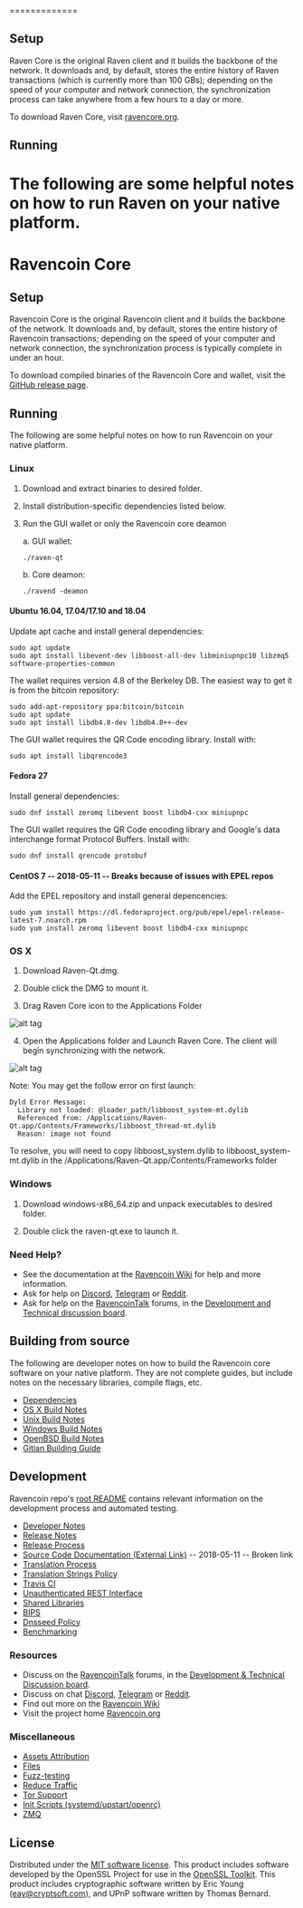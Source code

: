 =============

Setup
---------------------
Raven Core is the original Raven client and it builds the backbone of the network. It downloads and, by default, stores the entire history of Raven transactions (which is currently more than 100 GBs); depending on the speed of your computer and network connection, the synchronization process can take anywhere from a few hours to a day or more.

To download Raven Core, visit [ravencore.org](https://ravencoin.org/en/releases/).

Running
---------------------
The following are some helpful notes on how to run Raven on your native platform.
=======
Ravencoin Core
==============

Setup
---------------------
Ravencoin Core is the original Ravencoin client and it builds the backbone of the network. It downloads and, by default, stores the entire history of Ravencoin transactions; depending on the speed of your computer and network connection, the synchronization process is typically complete in under an hour.

To download compiled binaries of the Ravencoin Core and wallet, visit the [GitHub release page](https://github.com/RavenProject/Ravencoin/releases).

Running
---------------------
The following are some helpful notes on how to run Ravencoin on your native platform.

### Linux

1) Download and extract binaries to desired folder.

2) Install distribution-specific dependencies listed below.

3) Run the GUI wallet or only the Ravencoin core deamon

   a. GUI wallet:

   `./raven-qt`

   b. Core deamon:

   `./ravend -deamon`

#### Ubuntu 16.04, 17.04/17.10 and 18.04

Update apt cache and install general dependencies:

```
sudo apt update
sudo apt install libevent-dev libboost-all-dev libminiupnpc10 libzmq5 software-properties-common
```

The wallet requires version 4.8 of the Berkeley DB. The easiest way to get it is from the bitcoin repository:

```
sudo add-apt-repository ppa:bitcoin/bitcoin
sudo apt update
sudo apt install libdb4.8-dev libdb4.8++-dev
```

The GUI wallet requires the QR Code encoding library. Install with:

`sudo apt install libqrencode3`

#### Fedora 27

Install general dependencies:

`sudo dnf install zeromq libevent boost libdb4-cxx miniupnpc`

The GUI wallet requires the QR Code encoding library and Google's data interchange format Protocol Buffers. Install with:

`sudo dnf install qrencode protobuf`

#### CentOS 7 -- 2018-05-11 -- Breaks because of issues with EPEL repos  

Add the EPEL repository and install general depencencies:

```
sudo yum install https://dl.fedoraproject.org/pub/epel/epel-release-latest-7.noarch.rpm
sudo yum install zeromq libevent boost libdb4-cxx miniupnpc
```

### OS X

1) Download Raven-Qt.dmg.

2) Double click the DMG to mount it.

3) Drag Raven Core icon to the Applications Folder

![alt tag](https://i.imgur.com/GLhBFUV.png)

4) Open the Applications folder and Launch Raven Core. The client will begin synchronizing with the network.

![alt tag](https://i.imgur.com/v3962qo.png)

Note: You may get the follow error on first launch:
```
Dyld Error Message:
  Library not loaded: @loader_path/libboost_system-mt.dylib
  Referenced from: /Applications/Raven-Qt.app/Contents/Frameworks/libboost_thread-mt.dylib
  Reason: image not found
```
To resolve, you will need to copy libboost_system.dylib to libboost_system-mt.dylib in the /Applications/Raven-Qt.app/Contents/Frameworks folder

### Windows

1) Download windows-x86_64.zip and unpack executables to desired folder.

2) Double click the raven-qt.exe to launch it.

### Need Help?

- See the documentation at the [Ravencoin Wiki](https://raven.wiki/wiki/Ravencoin_Wiki)
for help and more information.
- Ask for help on [Discord](https://discord.gg/DUkcBst), [Telegram](https://t.me/RavencoinDev) or [Reddit](https://www.reddit.com/r/Ravencoin/).
- Ask for help on the [RavencoinTalk](https://www.ravencointalk.org/) forums, in the [Development and Technical discussion board](https://www.ravencointalk.org/?forum=661517).

Building from source
---------------------
The following are developer notes on how to build the Ravencoin core software on your native platform. They are not complete guides, but include notes on the necessary libraries, compile flags, etc.

- [Dependencies](https://github.com/RavenProject/Ravencoin/tree/master/doc/dependencies.md)
- [OS X Build Notes](https://github.com/RavenProject/Ravencoin/tree/master/doc/build-osx.md)
- [Unix Build Notes](https://github.com/RavenProject/Ravencoin/tree/master/doc/build-unix.md)
- [Windows Build Notes](https://github.com/RavenProject/Ravencoin/tree/master/doc/build-windows.md)
- [OpenBSD Build Notes](https://github.com/RavenProject/Ravencoin/tree/master/doc/build-openbsd.md)
- [Gitian Building Guide](https://github.com/RavenProject/Ravencoin/tree/master/doc/gitian-building.md)

Development
---------------------
Ravencoin repo's [root README](https://github.com/RavenProject/Ravencoin/blob/master/README.md) contains relevant information on the development process and automated testing.

- [Developer Notes](https://github.com/RavenProject/Ravencoin/blob/master/doc/developer-notes.md)
- [Release Notes](https://github.com/RavenProject/Ravencoin/blob/master/doc/release-notes.md)
- [Release Process](https://github.com/RavenProject/Ravencoin/blob/master/doc/release-process.md)
- [Source Code Documentation (External Link)](https://dev.visucore.com/raven/doxygen/) -- 2018-05-11 -- Broken link
- [Translation Process](https://github.com/RavenProject/Ravencoin/blob/master/doc/translation_process.md)
- [Translation Strings Policy](https://github.com/RavenProject/Ravencoin/blob/master/doc/translation_strings_policy.md)
- [Travis CI](https://github.com/RavenProject/Ravencoin/blob/master/doc/travis-ci.md)
- [Unauthenticated REST Interface](https://github.com/RavenProject/Ravencoin/blob/master/doc/REST-interface.md)
- [Shared Libraries](https://github.com/RavenProject/Ravencoin/blob/master/doc/shared-libraries.md)
- [BIPS](https://github.com/RavenProject/Ravencoin/blob/master/doc/bips.md)
- [Dnsseed Policy](https://github.com/RavenProject/Ravencoin/blob/master/doc/dnsseed-policy.md)
- [Benchmarking](https://github.com/RavenProject/Ravencoin/blob/master/doc/benchmarking.md)

### Resources
- Discuss on the [RavencoinTalk](https://www.ravencointalk.org/) forums, in the [Development & Technical Discussion board](https://www.ravencointalk.org/?forum=661517).
- Discuss on chat [Discord](https://discord.gg/DUkcBst), [Telegram](https://t.me/RavencoinDev) or [Reddit](https://www.reddit.com/r/Ravencoin/).
- Find out more on the [Ravencoin Wiki](https://raven.wiki/wiki/Ravencoin_Wiki)
- Visit the project home [Ravencoin.org](https://ravencoin.org)

### Miscellaneous
- [Assets Attribution](https://github.com/RavenProject/Ravencoin/blob/master/doc/assets-attribution.md)
- [Files](https://github.com/RavenProject/Ravencoin/blob/master/doc/files.md)
- [Fuzz-testing](https://github.com/RavenProject/Ravencoin/blob/master/doc/fuzzing.md)
- [Reduce Traffic](https://github.com/RavenProject/Ravencoin/blob/master/doc/reduce-traffic.md)
- [Tor Support](https://github.com/RavenProject/Ravencoin/blob/master/doc/tor.md)
- [Init Scripts (systemd/upstart/openrc)](https://github.com/RavenProject/Ravencoin/blob/master/doc/init.md)
- [ZMQ](https://github.com/RavenProject/Ravencoin/blob/master/doc/zmq.md)

License
---------------------
Distributed under the [MIT software license](https://github.com/RavenProject/Ravencoin/blob/master/COPYING).
This product includes software developed by the OpenSSL Project for use in the [OpenSSL Toolkit](https://www.openssl.org/). This product includes
cryptographic software written by Eric Young ([eay@cryptsoft.com](mailto:eay@cryptsoft.com)), and UPnP software written by Thomas Bernard.

